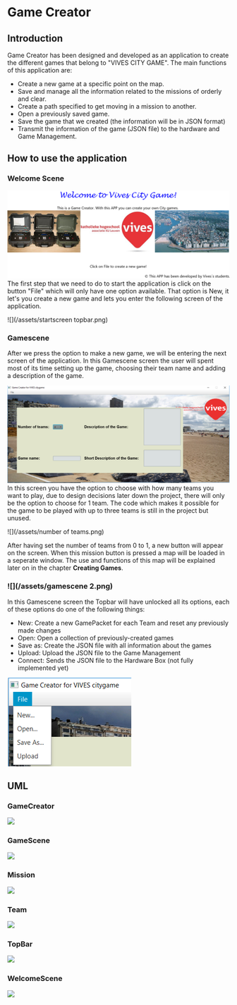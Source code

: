 # Game Creator

## Introduction

Game Creator has been designed and developed as an application to create the different games that belong to "VIVES CITY GAME". The main functions of this application are:

* Create a new game at a specific point on the map.
* Save and manage all the information related to the missions of orderly and clear.
* Create a path specified to get moving in a mission to another.
* Open a previously saved game.
* Save the game that we created \(the information will be in JSON format\)
* Transmit the information of the game \(JSON file\) to the hardware and Game Management.

## How to use the application

### Welcome Scene

![](/assets/WelcomScene.png)The first step that we need to do to start the application is click on the button "File" which will only have one option available. That option is New, it let's you create a new game and lets you enter the following screen of the application.

![](/assets/startscreen topbar.png)

### Gamescene

After we press the option to make a new game, we will be entering the next screen of the application. In this Gamescene screen the user will spent most of its time setting up the game, choosing their team name and adding a description of the game.

![](/assets/gamescene.png)In this screen you have the option to choose with how many teams you want to play, due to design decisions later down the project, there will only be the option to choose for 1 team. The code which makes it possible for the game to be played with up to three teams is still in the project but unused.

![](/assets/number of teams.png)

After having set the number of teams from 0 to 1, a new button will appear on the screen. When this mission button is pressed a map will be loaded in a seperate window. The use and functions of this map will be explained later on in the chapter **Creating Games**.

### ![](/assets/gamescene 2.png)

In this Gamescene screen the Topbar will have unlocked all its options, each of these options do one of the following things:

* New: Create a new GamePacket for each Team and reset any previously made changes
* Open: Open a collection of previously-created games
* Save as: Create the JSON file with all information about the games
* Upload: Upload the JSON file to the Game Management
* Connect: Sends the JSON file to the Hardware Box \(not fully implemented yet\)

![](/assets/MenuOptions.png)

## UML

### GameCreator

![](https://pp.userapi.com/c637428/v637428845/4ad3a/WwIwogvZolE.jpg)

### GameScene

![](https://pp.userapi.com/c637428/v637428845/4ad42/ZcJzbcD8Y04.jpg)

### Mission

![](https://pp.userapi.com/c637428/v637428845/4ad4b/NK0kXXgfU1I.jpg)

### Team

![](https://pp.userapi.com/c637428/v637428845/4ad59/INfjHxeoRXY.jpg)

### TopBar

![](https://pp.userapi.com/c637428/v637428845/4ad52/7d_2h6yYTpc.jpg)

### WelcomeScene

![](https://pp.userapi.com/c637428/v637428845/4ad60/Y0-ZmME9erE.jpg)

